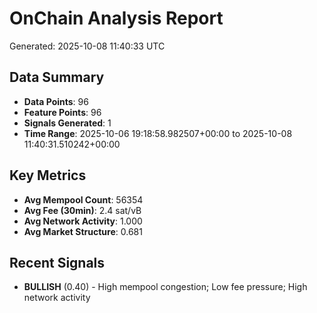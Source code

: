 # OnChain Analysis Report
Generated: 2025-10-08 11:40:33 UTC

## Data Summary
- **Data Points**: 96
- **Feature Points**: 96
- **Signals Generated**: 1
- **Time Range**: 2025-10-06 19:18:58.982507+00:00 to 2025-10-08 11:40:31.510242+00:00

## Key Metrics
- **Avg Mempool Count**: 56354
- **Avg Fee (30min)**: 2.4 sat/vB
- **Avg Network Activity**: 1.000
- **Avg Market Structure**: 0.681

## Recent Signals
- **BULLISH** (0.40) - High mempool congestion; Low fee pressure; High network activity
